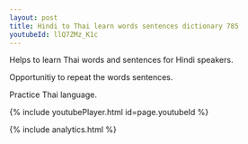 ```yaml
---
layout: post
title: Hindi to Thai learn words sentences dictionary 785 
youtubeId: llQ7ZMz_K1c
---
```

 
 
Helps to learn Thai words and sentences for Hindi speakers.

Opportunitiy to repeat the words sentences. 

Practice Thai language. 
 
{% include youtubePlayer.html id=page.youtubeId %}
 
 
{% include analytics.html %}